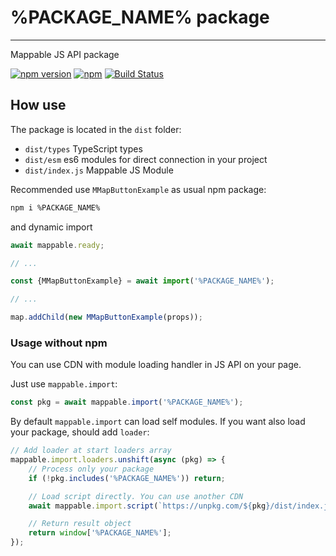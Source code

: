 # %PACKAGE_NAME% package

---

Mappable JS API package

[![npm version](https://badge.fury.io/js/%PACKAGE_NAME_ENCODED%.svg)](https://badge.fury.io/js/%PACKAGE_NAME_ENCODED%)
[![npm](https://img.shields.io/npm/dm/%PACKAGE_NAME%.svg)](https://www.npmjs.com/package/%PACKAGE_NAME%)
[![Build Status](https://github.com/mappable-world/%PACKAGE_NAME%/workflows/Run%20tests/badge.svg)](https://github.com/mappable-world/%PACKAGE_NAME%/actions/workflows/tests.yml)

## How use

The package is located in the `dist` folder:

- `dist/types` TypeScript types
- `dist/esm` es6 modules for direct connection in your project
- `dist/index.js` Mappable JS Module

Recommended use `MMapButtonExample` as usual npm package:

```sh
npm i %PACKAGE_NAME%
```

and dynamic import

```js
await mappable.ready;

// ...

const {MMapButtonExample} = await import('%PACKAGE_NAME%');

// ...

map.addChild(new MMapButtonExample(props));
```

### Usage without npm

You can use CDN with module loading handler in JS API on your page.

Just use `mappable.import`:

```js
const pkg = await mappable.import('%PACKAGE_NAME%');
```

By default `mappable.import` can load self modules.
If you want also load your package, should add `loader`:

```js
// Add loader at start loaders array
mappable.import.loaders.unshift(async (pkg) => {
    // Process only your package
    if (!pkg.includes('%PACKAGE_NAME%')) return;

    // Load script directly. You can use another CDN
    await mappable.import.script(`https://unpkg.com/${pkg}/dist/index.js`);

    // Return result object
    return window['%PACKAGE_NAME%'];
});
```
